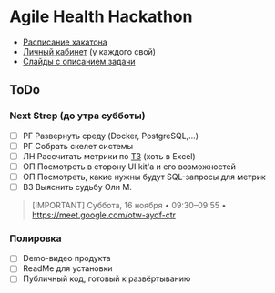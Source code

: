 # Agile Health Hackathon
* [Расписание хакатона](https://impulse.t1.ru/hackathons/saint_petersburg_2024)
* [Личный кабинет](https://spb.hackathon-t1.ru/todo) (у каждого свой)
* [Слайды с описанием задачи](https://docs.google.com/presentation/d/1Ixn7mnErgfvu0Kuxk7OUIWIuMWP2KfNRwGEyVObvuwI/edit#slide=id.g3141d0e0588_0_411)

## ToDo
### Next Strep (до утра субботы)
 - [ ] РГ Развернуть среду (Docker, PostgreSQL,…)
 - [ ] РГ Собрать скелет системы
 - [ ] ЛН Рассчитать метрики по [ТЗ](https://docs.google.com/presentation/d/1Ixn7mnErgfvu0Kuxk7OUIWIuMWP2KfNRwGEyVObvuwI/edit#slide=id.g3141d0e0588_0_411) (хоть в Excel)
 - [ ] ОП Посмотреть в сторону UI kit'а и его возможностей
 - [ ] ОП Посмотреть, какие нужны будут SQL-запросы для метрик
 - [ ] ВЗ Выяснить судьбу Оли М.

> [IMPORTANT]
> Суббота, 16 ноября • 09:30–09:55 • https://meet.google.com/otw-aydf-ctr

### Полировка
 - [ ] Demo-видео продукта
 - [ ] ReadMe для установки
 - [ ] Публичный код, готовый к развёртыванию
